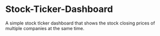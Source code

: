 # Stock-Ticker-Dashboard
A simple stock tIcker dashboard that shows the stock closing prices of multiple companies at the same time. 

